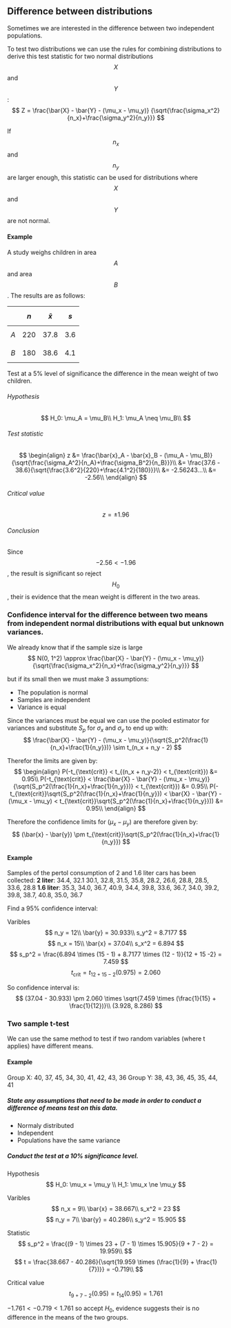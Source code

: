 ## Difference between distributions
Sometimes we are interested in the difference between two independent populations.

To test two distributions we can use the rules for combining distributions to derive this test statistic for two normal distributions $$X$$ and $$Y$$:
$$
Z = \frac{\bar{X} - \bar{Y} - (\mu_x - \mu_y)}
{\sqrt{\frac{\sigma_x^2}{n_x}+\frac{\sigma_y^2}{n_y}}}
$$

If $$n_x$$ and $$n_y$$ are larger enough, this statistic can be used for distributions where $$X$$ and $$Y$$ are not normal.

#### Example
A study weighs children in area $$A$$ and area $$B$$. The results are as follows:

| | $$n$$ | $$\bar{x}$$ | $$s$$ |
| --- | --- | --- | --- |
| $$A$$ | 220 | 37.8 | 3.6 |
| $$B$$ | 180 | 38.6 | 4.1 |

Test at a 5% level of significance the difference in the mean weight of two children.	

###### Hypothesis
$$
H_0: \mu_A = \mu_B\\
H_1: \mu_A \neq \mu_B\\
$$

###### Test statistic
$$
\begin{align}
z &= \frac{\bar{x}_A - \bar{x}_B - (\mu_A - \mu_B)}{\sqrt{\frac{\sigma_A^2}{n_A}+\frac{\sigma_B^2}{n_B}}}\\
  &= \frac{37.6 - 38.6}{\sqrt{\frac{3.6^2}{220}+\frac{4.1^2}{180}}}\\
  &= -2.56243...\\
  &= -2.56\\
\end{align}
$$

###### Critical value
$$z = \pm1.96$$


###### Conclusion
Since $$-2.56 < -1.96$$, the result is significant so reject $$H_0$$, their is evidence that the mean weight is different in the two areas.

### Confidence interval for the difference between two means from independent normal distributions with equal but unknown variances.
We already know that if the sample size is large
$$
N(0, 1^2) \approx \frac{\bar{X} - \bar{Y} - (\mu_x - \mu_y)}
{\sqrt{\frac{\sigma_x^2}{n_x}+\frac{\sigma_y^2}{n_y}}}
$$

but if its small then we must make 3 assumptions:

- The population is normal
- Samples are independent
- Variance is equal

Since the variances must be equal we can use the pooled estimator for variances and substitute $S_p$ for $\sigma_x$ and $\sigma_y$ to end up with:
$$
\frac{\bar{X} - \bar{Y} - (\mu_x - \mu_y)}{\sqrt{S_p^2(\frac{1}{n_x}+\frac{1}{n_y}})} \sim t_(n_x + n_y - 2)
$$

Therefor the limits are given by:
$$
\begin{align}
P(-t_{\text{crit}} < t_{(n_x + n_y-2)} < t_{\text{crit}}) &= 0.95\\
P(-t_{\text{crit}} < \frac{\bar{X} - \bar{Y} - (\mu_x - \mu_y)}{\sqrt{S_p^2(\frac{1}{n_x}+\frac{1}{n_y}})} < t_{\text{crit}}) &= 0.95\\
P(-t_{\text{crit}}\sqrt{S_p^2(\frac{1}{n_x}+\frac{1}{n_y}}) < \bar{X} - \bar{Y} - (\mu_x - \mu_y) < t_{\text{crit}}\sqrt{S_p^2(\frac{1}{n_x}+\frac{1}{n_y}})) &= 0.95\\
\end{align}
$$

Therefore the confidence limits for $(\mu_x - \mu_y)$ are therefore given by:
$$
(\bar{x} - \bar{y}) \pm t_{\text{crit}}\sqrt{S_p^2(\frac{1}{n_x}+\frac{1}{n_y}})
$$


#### Example
Samples of the pertol consumption of 2 and 1.6 liter cars has been collected:
**2 liter**: 34.4, 32.1 30.1, 32.8, 31.5, 35.8, 28.2, 26.6, 28.8, 28.5, 33.6, 28.8
**1.6 liter**: 35.3, 34.0, 36.7, 40.9, 34.4, 39.8, 33.6, 36.7, 34.0, 39.2, 39.8, 38.7, 40.8, 35.0, 36.7

Find a 95% confidence interval: 

 Varibles 
 $$
 n_y = 12\\
 \bar{y} = 30.933\\
 s_y^2 = 8.7177
 $$
$$
 n_x = 15\\
 \bar{x} = 37.04\\
 s_x^2 = 6.894
 $$
$$
s_p^2 = \frac{6.894 \times (15 - 1) + 8.7177 \times (12 - 1)}{12 + 15 -2} = 7.459
$$
$$
t_{\text{crit}} = t_{12 + 15 -2}(0.975) = 2.060
$$

So confidence interval is:
$$
(37.04 - 30.933) \pm 2.060 \times \sqrt{7.459 \times (\frac{1}{15} + \frac{1}{12})}\\
(3.928, 8.286)
$$

### Two sample t-test
We can use the same method to test if two random variables (where t applies) have different means. 

#### Example
Group X: 40, 37, 45, 34, 30, 41, 42, 43, 36
Group Y: 38, 43, 36, 45, 35, 44, 41

##### State any assumptions that need to be made in order to conduct a difference of means test on this data.
- Normaly distributed
- Independent
- Populations have the same variance

##### Conduct the test at a 10% significance level.
Hypothesis
$$
H_0: \mu_x = \mu_y \\
H_1: \mu_x \ne \mu_y
$$

Varibles
$$
n_x = 9\\
\bar{x} = 38.667\\
s_x^2 = 23 
$$
$$
n_y = 7\\
\bar{y} = 40.286\\
s_y^2 = 15.905 
$$

Statistic
$$
s_p^2 = \frac{(9 - 1) \times 23 + (7 - 1) \times 15.905}{9 + 7 - 2} = 19.959\\
$$
$$
t = \frac{38.667 - 40.286}{\sqrt{19.959 \times (\frac{1}{9} + \frac{1}{7})}} = -0.719\\
$$

Critical value
$$
t_{9 + 7 - 2}(0.95) = t_{14}(0.95) = 1.761
$$

$-1.761 < -0.719 < 1.761$ so accept $H_0$, evidence suggests their is no difference in the means of the two groups.